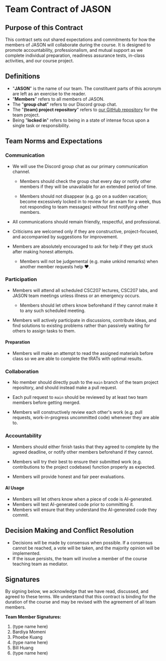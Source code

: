 # Team Contract of JASON

<!--
**Your team is free to revise this contract as your team wishes; we have scaffolded it with a recommended structure similar to the provided sample on Quercus.**

After you reflect on past teamwork experiences and brainstorm a list of actions required for a positive teamwork experience, answer these questions.

Once you have all agreed on the contents of the team contract, make a PR to merge your team contract into the main branch of your team's repo on GitHub.

**Please remember to remove any of the initial instruction text when your team finalizes your team contract; it should resemble the provided sample once complete, but with details specific to the expectations and norms agreed to by your entire team.**
-->

## Purpose of this Contract

<!-- kept and slightly modified from the template provided -->

This contract sets out shared expectations and commitments for how the members of JASON will collaborate during the course. It is designed to promote accountability, professionalism, and mutual support as we complete individual preparation, readiness assurance tests, in-class activities, and our course project.

## Definitions

- "**JASON**" is the name of our team. The constituent parts of this acronym are left as an exercise to the reader.
- "**Members**" refers to all members of JASON.
- The "**group chat**" refers to our Discord group chat.
- The "**(team) project repository**" refers to [our GitHub repository](https://github.com/SeriousGuy888/csc207-team-project) for the team project.
- Being "**locked in**" refers to being in a state of intense focus upon a single task or responsibility.

## Team Norms and Expectations

### Communication

- We will use the Discord group chat as our primary communication channel.

  - Members should check the group chat every day or notify other members if they will be unavailable for an extended period of time.

  - Members should not disappear (e.g. go on a sudden vacation; become excessively locked in to review for an exam for a week, thus not responding to team messages) without first notifying other members.

- All communications should remain friendly, respectful, and professional.

- Criticisms are welcomed only if they are constructive, project-focused, and accompanied by suggestions for improvement.

- Members are absolutely encouraged to ask for help if they get stuck after making honest attempts.

  - Members will not be judgemental (e.g. make unkind remarks) when another member requests help ❤️.

### Participation

- Members will attend all scheduled CSC207 lectures, CSC207 labs, and JASON team meetings unless illness or an emergency occurs.

  - Members should let others know beforehand if they cannot make it to any such scheduled meeting.

- Members will actively participate in discussions, contribute ideas, and find solutions to existing problems rather than passively waiting for others to assign tasks to them.

#### Preparation

- Members will make an attempt to read the assigned materials before class so we are able to complete the tRATs with optimal results.

### Collaboration

- No member should directly push to the `main` branch of the team project repository, and should instead make a pull request.

- Each pull request to `main` should be reviewed by at least two team members before getting merged.

- Members will constructively review each other's work (e.g. pull requests, work-in-progress uncommitted code) whenever they are able to.

### Accountability

- Members should either finish tasks that they agreed to complete by the agreed deadline, or notify other members beforehand if they cannot.

- Members will try their best to ensure their submitted work (e.g. contributions to the project codebase) function properly as expected.

- Members will provide honest and fair peer evaluations.

#### AI Usage

- Members will let others know when a piece of code is AI-generated.
- Members will test AI-generated code prior to committing it.
- Members will ensure that they understand the AI-generated code they commit.

## Decision Making and Conflict Resolution

- Decisions will be made by consensus when possible. If a consensus cannot be reached, a vote will be taken, and the majority opinion will be implemented.
- If the issue persists, the team will involve a member of the course teaching team as mediator. <!-- stolen directly from the sample contract -->

## Signatures

By signing below, we acknowledge that we have read, discussed, and agreed to these terms. We understand that this contract is binding for the duration of the course and may be revised with the agreement of all team members.

**Team Member Signatures:**

1. (type name here)
2. Bardiya Momeni
3. Phoebe Kuang
4. (type name here)
5. Bill Huang
6. (type name here)
